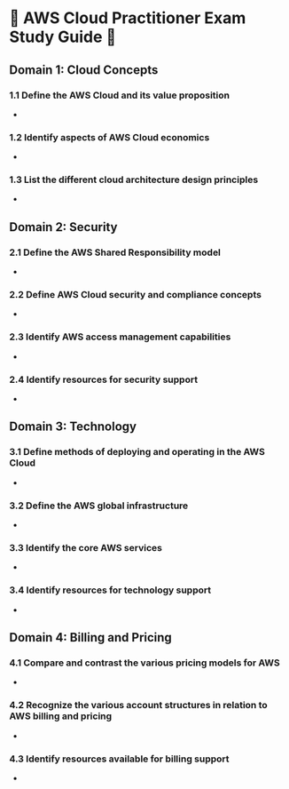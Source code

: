 # :notebook:  AWS Cloud Practitioner Exam Study Guide :notebook: 

## Domain 1: Cloud Concepts 

### 1.1 Define the AWS Cloud and its value proposition

- 

### 1.2 Identify aspects of AWS Cloud economics

- 

### 1.3 List the different cloud architecture design principles 

- 

## Domain 2: Security 

### 2.1 Define the AWS Shared Responsibility model 

- 

### 2.2 Define AWS Cloud security and compliance concepts 

- 

### 2.3 Identify AWS access management capabilities 

- 

### 2.4 Identify resources for security support 

- 

## Domain 3: Technology 

### 3.1 Define methods of deploying and operating in the AWS Cloud 

- 

### 3.2 Define the AWS global infrastructure 

- 

### 3.3 Identify the core AWS services 

- 

### 3.4 Identify resources for technology support 

- 

## Domain 4: Billing and Pricing 

### 4.1 Compare and contrast the various pricing models for AWS 

- 

### 4.2 Recognize the various account structures in relation to AWS billing and pricing 

- 

### 4.3 Identify resources available for billing support 

- 
